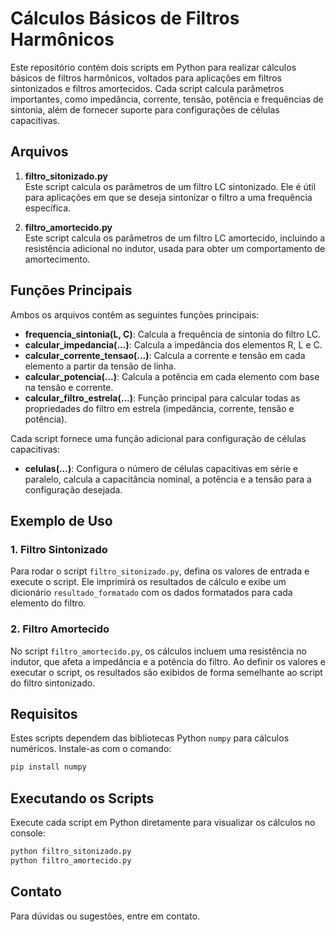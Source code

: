 
# Cálculos Básicos de Filtros Harmônicos

Este repositório contém dois scripts em Python para realizar cálculos básicos de filtros harmônicos, voltados para aplicações em filtros sintonizados e filtros amortecidos. Cada script calcula parâmetros importantes, como impedância, corrente, tensão, potência e frequências de sintonia, além de fornecer suporte para configurações de células capacitivas.

## Arquivos

1. **filtro_sitonizado.py**  
   Este script calcula os parâmetros de um filtro LC sintonizado. Ele é útil para aplicações em que se deseja sintonizar o filtro a uma frequência específica.

2. **filtro_amortecido.py**  
   Este script calcula os parâmetros de um filtro LC amortecido, incluindo a resistência adicional no indutor, usada para obter um comportamento de amortecimento.

## Funções Principais

Ambos os arquivos contêm as seguintes funções principais:

- **frequencia_sintonia(L, C)**: Calcula a frequência de sintonia do filtro LC.
- **calcular_impedancia(...)**: Calcula a impedância dos elementos R, L e C.
- **calcular_corrente_tensao(...)**: Calcula a corrente e tensão em cada elemento a partir da tensão de linha.
- **calcular_potencia(...)**: Calcula a potência em cada elemento com base na tensão e corrente.
- **calcular_filtro_estrela(...)**: Função principal para calcular todas as propriedades do filtro em estrela (impedância, corrente, tensão e potência).

Cada script fornece uma função adicional para configuração de células capacitivas:

- **celulas(...)**: Configura o número de células capacitivas em série e paralelo, calcula a capacitância nominal, a potência e a tensão para a configuração desejada.

## Exemplo de Uso

### 1. **Filtro Sintonizado**

Para rodar o script `filtro_sitonizado.py`, defina os valores de entrada e execute o script. Ele imprimirá os resultados de cálculo e exibe um dicionário `resultado_formatado` com os dados formatados para cada elemento do filtro.

### 2. **Filtro Amortecido**

No script `filtro_amortecido.py`, os cálculos incluem uma resistência no indutor, que afeta a impedância e a potência do filtro. Ao definir os valores e executar o script, os resultados são exibidos de forma semelhante ao script do filtro sintonizado.

## Requisitos

Estes scripts dependem das bibliotecas Python `numpy` para cálculos numéricos. Instale-as com o comando:

```bash
pip install numpy
```

## Executando os Scripts

Execute cada script em Python diretamente para visualizar os cálculos no console:

```bash
python filtro_sitonizado.py
python filtro_amortecido.py
```

## Contato

Para dúvidas ou sugestões, entre em contato.

